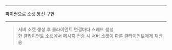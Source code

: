 * * *
파이썬으로 소켓 통신 구현
* * *
> 서버 소켓 생성 후 클라이언트 연결마다 스레드 생성<br>
> 한 클라이언트 소켓에서 메시지 전송 시 서버 소켓이 다른 클라이언트에게 재전송
